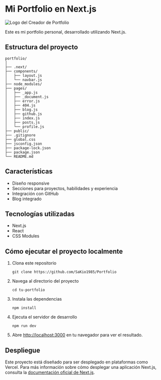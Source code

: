 # Mi Portfolio en Next.js

![Logo del Creador de Portfolio](https://res.cloudinary.com/dko8avpyk/image/upload/v1725925370/jwt4hplzl2retohsdwwd.webp)

Este es mi portfolio personal, desarrollado utilizando Next.js.

## Estructura del proyecto

```
portfolio/
│
├── .next/
├── components/
│   ├── layout.js
│   └── navbar.js
├── node_modules/
├── pages/
│   ├── _app.js
│   ├── _document.js
│   ├── error.js
│   ├── 404.js
│   ├── blog.js
│   ├── github.js
│   ├── index.js
│   ├── posts.js
│   └── profile.js
├── public/
├── .gitignore
├── global.css
├── jsconfig.json
├── package-lock.json
├── package.json
└── README.md
```

## Características

- Diseño responsive
- Secciones para proyectos, habilidades y experiencia
- Integración con GitHub
- Blog integrado

## Tecnologías utilizadas

- Next.js
- React
- CSS Modules

## Cómo ejecutar el proyecto localmente

1. Clona este repositorio
   ```
   git clone https://github.com/SaKio1985/Portfolio
   ```
2. Navega al directorio del proyecto
   ```
   cd tu-portfolio
   ```
3. Instala las dependencias
   ```
   npm install
   ```
4. Ejecuta el servidor de desarrollo
   ```
   npm run dev
   ```
5. Abre [http://localhost:3000](http://localhost:3000) en tu navegador para ver el resultado.

## Despliegue

Este proyecto está diseñado para ser desplegado en plataformas como Vercel. Para más información sobre cómo desplegar una aplicación Next.js, consulta la [documentación oficial de Next.js](https://nextjs.org/docs/deployment).